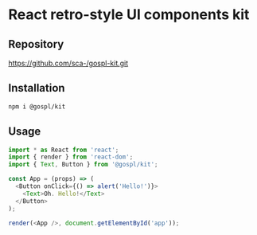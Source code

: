 # React retro-style UI components kit

## Repository
https://github.com/sca-/gospl-kit.git

## Installation
```sh
npm i @gospl/kit
```

## Usage
```javascript
import * as React from 'react';
import { render } from 'react-dom';
import { Text, Button } from '@gospl/kit';

const App = (props) => (
  <Button onClick={() => alert('Hello!')}>
    <Text>Oh. Hello!</Text>
  </Button>
);

render(<App />, document.getElementById('app'));
```